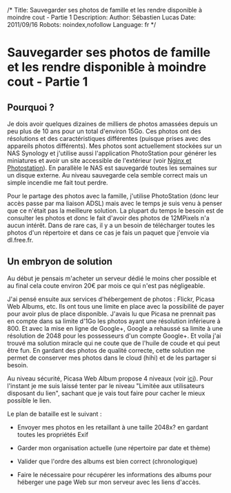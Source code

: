 /*
Title: Sauvegarder ses photos de famille et les rendre disponible à moindre cout - Partie 1
Description: 
Author: Sébastien Lucas
Date: 2011/09/16
Robots: noindex,nofollow
Language: fr
*/
# Sauvegarder ses photos de famille et les rendre disponible à moindre cout - Partie 1

## Pourquoi ?
Je dois avoir quelques dizaines de milliers de photos amassées depuis un peu plus de 10 ans pour un total d'environ 15Go. Ces photos ont des résolutions et des caractéristiques différentes (puisque prises avec des appareils photos différents). Mes photos sont actuellement stockées sur un NAS Synology et j'utilise aussi l'application PhotoStation pour générer les miniatures et avoir un site accessible de l'extérieur (voir [Nginx et Photostation](/blog/nginx-synology-photostation)). En parallèle le NAS est sauvegardé toutes les semaines sur un disque externe. Au niveau sauvegarde cela semble correct mais un simple incendie me fait tout perdre.

Pour le partage des photos avec la famille, j'utilise PhotoStation (donc leur accès passe par ma liaison ADSL) mais avec le temps je suis venu à penser que ce n'était pas la meilleure solution. La plupart du temps le besoin est de consulter les photos et donc le fait d'avoir des photos de 12MPixels n'a aucun intérêt. Dans de rare cas, il y a un besoin de télécharger toutes les photos d'un répertoire et dans ce cas je fais un paquet que j'envoie via dl.free.fr.
## Un embryon de solution

Au début je pensais m'acheter un serveur dédié le moins cher possible et au final cela coute environ 20€ par mois ce qui n'est pas négligeable.

J'ai pensé ensuite aux services d'hébergement de photos : Flickr, Picasa Web Albums, etc. Ils ont tous une limite en place avec la possibilité de payer pour avoir plus de place disponible. J'avais lu que Picasa ne prennait pas en compte dans sa limite d'1Go les photos ayant une résolution inférieure à 800. Et avec la mise en ligne de Google+, Google a rehaussé sa limite à une résolution de 2048 pour les possesseurs d'un compte Google+. Et voila j'ai trouvé ma solution miracle qui ne coute que de l'huile de coude et qui peut être fun. En gardant des photos de qualité correcte, cette solution me permet de conserver mes photos dans le cloud (hihi) et de les partager si besoin.

Au niveau sécurité, Picasa Web Album propose 4 niveaux (voir [ici](http://picasa.google.com/support/bin/answer.py?hl=fr&answer=39551)). Pour l'instant je me suis laissé tenter par le niveau "Limitée aux utilisateurs disposant du lien", sachant que je vais tout faire pour cacher le mieux possible le lien.

Le plan de bataille est le suivant :

*	Envoyer mes photos en les retaillant à une taille 2048x? en gardant toutes les propriétés Exif

*	Garder mon organisation actuelle (une répertoire par date et thème)

*	Valider que l'ordre des albums est bien correct (chronologique)

*	Faire le nécessaire pour récupérer les informations des albums pour héberger une page Web sur mon serveur avec les liens d'accès.



